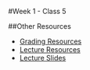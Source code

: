 #Week 1 - Class 5



##Other Resources
* [Grading Resources](Resources/)
* [Lecture Resources](lecture/)
* [Lecture Slides]()